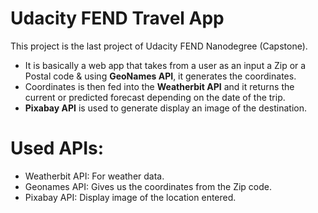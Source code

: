 # Udacity FEND Travel App

This project is the last project of Udacity FEND Nanodegree (Capstone).
- It is basically a web app that takes from a user as an input a Zip or a Postal code & using **GeoNames API**, it generates the coordinates.
- Coordinates is then fed into the **Weatherbit API** and it returns the current or predicted forecast depending on the date of the trip.
- **Pixabay API** is used to generate display an image of the destination.

# Used APIs:

- Weatherbit API: For weather data.
- Geonames API: Gives us the coordinates from the Zip code.
- Pixabay API: Display image of the location entered.


